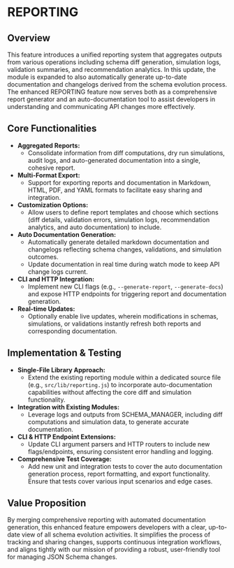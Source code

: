 # REPORTING

## Overview
This feature introduces a unified reporting system that aggregates outputs from various operations including schema diff generation, simulation logs, validation summaries, and recommendation analytics. In this update, the module is expanded to also automatically generate up-to-date documentation and changelogs derived from the schema evolution process. The enhanced REPORTING feature now serves both as a comprehensive report generator and an auto-documentation tool to assist developers in understanding and communicating API changes more effectively.

## Core Functionalities
- **Aggregated Reports:**
  - Consolidate information from diff computations, dry run simulations, audit logs, and auto-generated documentation into a single, cohesive report.
- **Multi-Format Export:**
  - Support for exporting reports and documentation in Markdown, HTML, PDF, and YAML formats to facilitate easy sharing and integration.
- **Customization Options:**
  - Allow users to define report templates and choose which sections (diff details, validation errors, simulation logs, recommendation analytics, and auto documentation) to include.
- **Auto Documentation Generation:**
  - Automatically generate detailed markdown documentation and changelogs reflecting schema changes, validations, and simulation outcomes.
  - Update documentation in real time during watch mode to keep API change logs current.
- **CLI and HTTP Integration:**
  - Implement new CLI flags (e.g., `--generate-report`, `--generate-docs`) and expose HTTP endpoints for triggering report and documentation generation.
- **Real-time Updates:**
  - Optionally enable live updates, wherein modifications in schemas, simulations, or validations instantly refresh both reports and corresponding documentation.

## Implementation & Testing
- **Single-File Library Approach:**
  - Extend the existing reporting module within a dedicated source file (e.g., `src/lib/reporting.js`) to incorporate auto-documentation capabilities without affecting the core diff and simulation functionality.
- **Integration with Existing Modules:**
  - Leverage logs and outputs from SCHEMA_MANAGER, including diff computations and simulation data, to generate accurate documentation.
- **CLI & HTTP Endpoint Extensions:**
  - Update CLI argument parsers and HTTP routers to include new flags/endpoints, ensuring consistent error handling and logging.
- **Comprehensive Test Coverage:**
  - Add new unit and integration tests to cover the auto documentation generation process, report formatting, and export functionality. Ensure that tests cover various input scenarios and edge cases.

## Value Proposition
By merging comprehensive reporting with automated documentation generation, this enhanced feature empowers developers with a clear, up-to-date view of all schema evolution activities. It simplifies the process of tracking and sharing changes, supports continuous integration workflows, and aligns tightly with our mission of providing a robust, user-friendly tool for managing JSON Schema changes.
